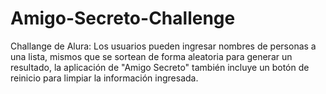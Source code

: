 # Amigo-Secreto-Challenge
Challange de Alura: Los usuarios pueden ingresar nombres de personas a una lista, mismos que se sortean de forma aleatoria para generar un resultado, la aplicación de "Amigo Secreto" también incluye un botón de reinicio para limpiar la información ingresada.
